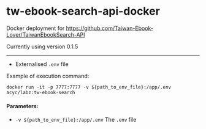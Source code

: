 # tw-ebook-search-api-docker

Docker deployment for https://github.com/Taiwan-Ebook-Lover/TaiwanEbookSearch-API

Currently using version 0.1.5

---
- Externalised `.env` file

Example of execution command:
```
docker run -it -p 7777:7777 -v ${path_to_env_file}:/app/.env acyc/labz:tw-ebook-search
```

#### Parameters:
- `-v ${path_to_env_file}:/app/.env` The `.env` file
